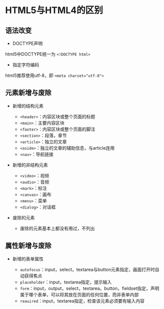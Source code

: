 # HTML5与HTML4的区别

## 语法改变

* DOCTYPE声明

html5中DOCTYPE统一为 `<!DOCTYPE html>`

* 指定字符编码

html5推荐使用utf-8，即 `<meta charset="utf-8">`

## 元素新增与废除

* 新增的结构元素

    * `<header>`：内容区块或整个页面的标题
    * `<main>`：主要内容区块
    * `<footer>`：内容区块或整个页面的脚注
    * `<section>`：段落，章节
    * `<article>`：独立的文章
    * `<aside>`：独立的文章的辅助信息，与article连用
    * `<nav>`：导航链接

* 新增的非结构元素

    * `<video>`：视频
    * `<audio>`：音频
    * `<mark>`：标注
    * `<canvas>`：画布
    * `<menu>`：菜单
    * `<dialog>`：对话框

* 废除的元素

    * 废除的元素基本上都没有用过，不列出

## 属性新增与废除

* 新增的表单属性

    * `autofocus`：input，select，textarea与button元素指定，画面打开时自动获得焦点
    * `placeholder`：input，textarea指定，提示输入
    * `form`：input，output，select，textarea，button，fieldset指定，声明属于哪个表单，可以将其放在页面的任何位置，而非表单内部
    * `reauired`：input，textarea指定，检查该元素必须要有输入内容




